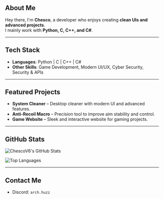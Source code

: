 ## About Me
Hey there, I'm **Chesco**, a developer who enjoys creating **clean UIs and advanced projects**.  
I mainly work with **Python, C, C++, and C#**.

---

## Tech Stack
- **Languages**: Python | C | C++ | C#  
- **Other Skills**: Game Development, Modern UI/UX, Cyber Security, Security & APIs

---

## Featured Projects
- **System Cleaner** – Desktop cleaner with modern UI and advanced features.  
- **Anti-Recoil Macro** – Precision tool to improve aim stability and control.  
- **Game Website** – Sleek and interactive website for gaming projects.  

---

## GitHub Stats
![ChescoV6's GitHub Stats](https://github-readme-stats.vercel.app/api?username=ChescoV6&show_icons=true&theme=tokyonight)

![Top Languages](https://github-readme-stats.vercel.app/api/top-langs/?username=ChescoV6&layout=compact&theme=tokyonight)

---

## Contact Me
- Discord: `arch.huzz`  
